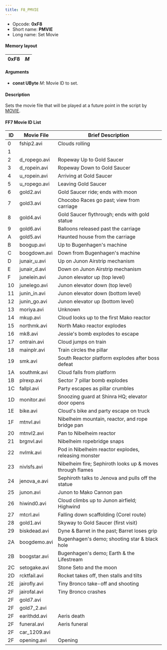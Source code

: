 ```yaml
---
title: F8_PMVIE
---
```


- Opcode: **0xF8**
- Short name: **PMVIE**
- Long name: Set Movie

#### Memory layout

| 0xF8 | *M* |
|------|-----|

#### Arguments

- **const UByte** *M*: Movie ID to set.

#### Description

Sets the movie file that will be played at a future point in the script by [MOVIE](F9_MOVIE.md).

#### FF7 Movie ID List

| ID  | Movie File   | Brief Description                                         |
|-----|--------------|-----------------------------------------------------------|
| 0   | fship2.avi   | Clouds rolling                                            |
| 1   |              |                                                           |
| 2   | d_ropego.avi | Ropeway Up to Gold Saucer                                 |
| 3   | d_ropein.avi | Ropeway Down to Gold Saucer                               |
| 4   | u_ropein.avi | Arriving at Gold Saucer                                   |
| 5   | u_ropego.avi | Leaving Gold Saucer                                       |
| 6   | gold2.avi    | Gold Saucer ride; ends with moon                          |
| 7   | gold3.avi    | Chocobo Races go past; view from carriage                 |
| 8   | gold4.avi    | Gold Saucer flythrough; ends with gold statue             |
| 9   | gold6.avi    | Balloons released past the carriage                       |
| A   | gold5.avi    | Haunted house from the carriage                           |
| B   | boogup.avi   | Up to Bugenhagen's machine                                |
| C   | boogdown.avi | Down from Bugenhagen's machine                            |
| D   | junair_u.avi | Up on Junon Airstrip mechanism                            |
| E   | junair_d.avi | Down on Junon Airstrip mechanism                          |
| F   | junelein.avi | Junon elevator up (top level)                             |
| 10  | junelego.avi | Junon elevator down (top level)                           |
| 11  | junin_in.avi | Junon elevator down (bottom level)                        |
| 12  | junin_go.avi | Junon elevator up (bottom level)                          |
| 13  | moriya.avi   | Unknown                                                   |
| 14  | mkup.avi     | Cloud looks up to the first Mako reactor                  |
| 15  | northmk.avi  | North Mako reactor explodes                               |
| 16  | mk8.avi      | Jessie's bomb explodes to escape                          |
| 17  | ontrain.avi  | Cloud jumps on train                                      |
| 18  | mainplr.avi  | Train circles the pillar                                  |
| 19  | smk.avi      | South Reactor platform explodes after boss defeat         |
| 1A  | southmk.avi  | Cloud falls from platform                                 |
| 1B  | plrexp.avi   | Sector 7 pillar bomb explodes                             |
| 1C  | fallpl.avi   | Party escapes as pillar crumbles                          |
| 1D  | monitor.avi  | Snoozing guard at Shinra HQ; elevator door opens          |
| 1E  | bike.avi     | Cloud's bike and party escape on truck                    |
| 1F  | mtnvl.avi    | Nibelheim mountain, reactor, and rope bridge pan          |
| 20  | mtnvl2.avi   | Pan to Nibelheim reactor                                  |
| 21  | brgnvl.avi   | Nibelheim ropebridge snaps                                |
| 22  | nvlmk.avi    | Pod in Nibelheim reactor explodes, releasing monster      |
| 23  | nivlsfs.avi  | Nibelheim fire; Sephiroth looks up & moves through flames |
| 24  | jenova_e.avi | Sephiroth talks to Jenova and pulls off the statue        |
| 25  | junon.avi    | Junon to Mako Cannon pan                                  |
| 26  | hiwind0.avi  | Cloud climbs up to Junon airfield; Highwind               |
| 27  | mtcrl.avi    | Falling down scaffolding (Corel route)                    |
| 28  | gold1.avi    | Skyway to Gold Saucer (first visit)                       |
| 29  | biskdead.avi | Dyne & Barret in the past; Barret loses grip              |
| 2A  | boogdemo.avi | Bugenhagen's demo; shooting star & black hole             |
| 2B  | boogstar.avi | Bugenhagen's demo; Earth & the Lifestream                 |
| 2C  | setogake.avi | Stone Seto and the moon                                   |
| 2D  | rcktfail.avi | Rocket takes off, then stalls and tilts                   |
| 2E  | jairofly.avi | Tiny Bronco take-off and shooting                         |
| 2F  | jairofal.avi | Tiny Bronco crashes                                       |
| 2F  | gold7.avi    |                                                           |
| 2F  | gold7_2.avi  |                                                           |
| 2F  | earithdd.avi | Aeris death                                               |
| 2F  | funeral.avi  | Aeris funeral                                             |
| 2F  | car_1209.avi |                                                           |
| 2F  | opening.avi  | Opening                                                   |
